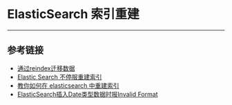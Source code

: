 # ElasticSearch 索引重建
***

## 参考链接
- [通过reindex迁移数据](https://github.com/AlibabaCloudDocs/elasticsearch/blob/master/cn.zh-CN/%E6%9C%80%E4%BD%B3%E5%AE%9E%E8%B7%B5/Elasticsearch%E8%BF%81%E7%A7%BB/%E9%98%BF%E9%87%8C%E4%BA%91ES%E9%97%B4%E6%95%B0%E6%8D%AE%E8%BF%81%E7%A7%BB/%E9%80%9A%E8%BF%87reindex%E8%BF%81%E7%A7%BB%E6%95%B0%E6%8D%AE.md)
- [Elastic Search 不停服重建索引](https://blog.csdn.net/harleylau/article/details/84187716)
- [教你如何在 elasticsearch 中重建索引](https://juejin.cn/post/6844903605967781902)
- [ElasticSearch插入Date类型数据时报Invalid Format](https://blog.csdn.net/qq_41756321/article/details/103646667)